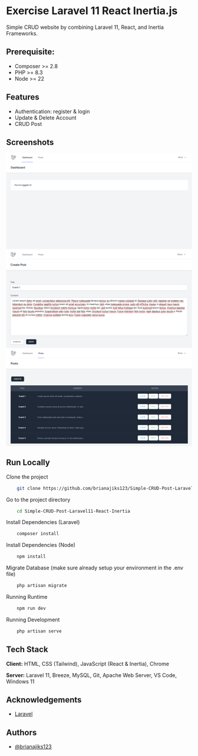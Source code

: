 # Exercise Laravel 11 React Inertia.js
Simple CRUD website by combining Laravel 11, React, and Inertia Frameworks.


## Prerequisite:

- Composer >= 2.8
- PHP >= 8.3
- Node >= 22


## Features

- Authentication: register & login
- Update & Delete Account
- CRUD Post


## Screenshots

![App Screenshot](./Documentation/Dashboard.png)
![App Screenshot](./Documentation/Add%20Post.png)
![App Screenshot](./Documentation/List%20Post.png)


## Run Locally

Clone the project

```bash
    git clone https://github.com/brianajiks123/Simple-CRUD-Post-Laravel11-React-Inertia.git
```

Go to the project directory

```bash
    cd Simple-CRUD-Post-Laravel11-React-Inertia
```

Install Dependencies (Laravel)

```bash
    composer install
```

Install Dependencies (Node)

```bash
    npm install
```

Migrate Database (make sure already setup your environment in the .env file)

```bash
    php artisan migrate
```

Running Runtime

```bash
    npm run dev
```

Running Development

```bash
    php artisan serve
```


## Tech Stack

**Client:** HTML, CSS (Tailwind), JavaScript (React & Inertia), Chrome

**Server:** Laravel 11, Breeze, MySQL, Git, Apache Web Server, VS Code, Windows 11


## Acknowledgements

 - [Laravel](https://laravel.com/docs/11.x)


## Authors

- [@brianajiks123](https://www.github.com/brianajiks123)
